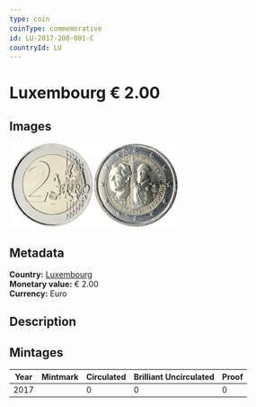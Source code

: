 ```yaml
---
type: coin
coinType: commemorative
id: LU-2017-200-001-C
countryId: LU
---
```


# Luxembourg € 2.00

## Images

<img src="../../Images/common-2007-200.png" height="150" alt="Front image"><img src="Images/LU-2017-200-001.png" height="150" alt="Back image">

## Metadata

**Country:** [Luxembourg](../../Countries/Luxembourg/index.md)\
**Monetary value:** € 2.00\
**Currency:** Euro

## Description


## Mintages

| Year | Mintmark | Circulated | Brilliant Uncirculated | Proof |
| ---- | -------- | ---------- | ---------------------- | ----- |
| 2017 |  | 0| 0 | 0 |
